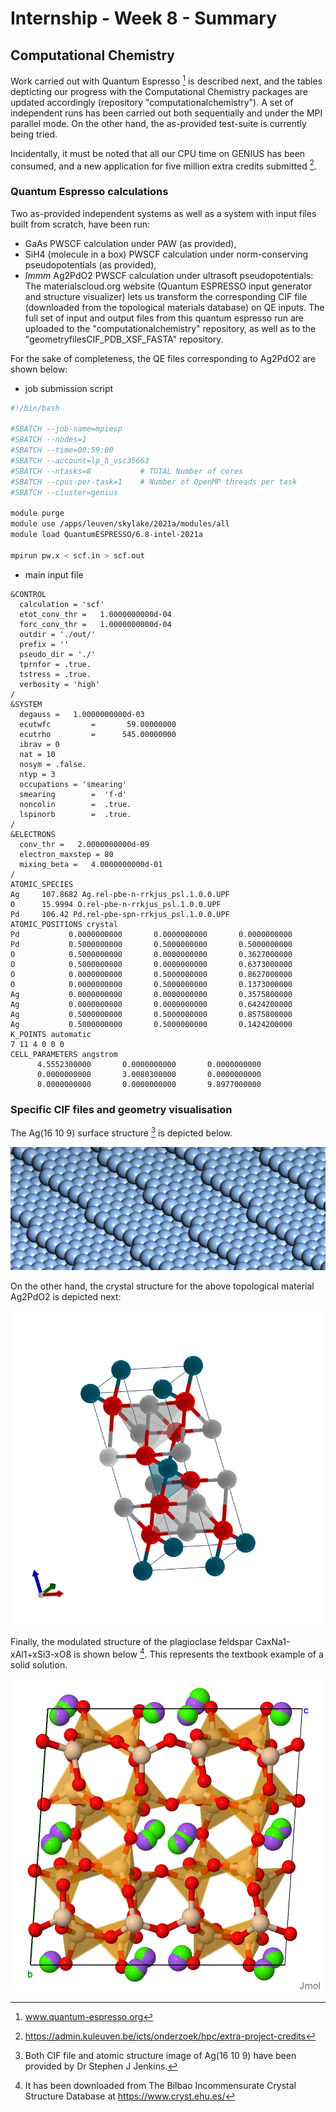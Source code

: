 # Internship - Week 8 - Summary

## Computational Chemistry

Work carried out with Quantum Espresso [^1] is described next, and the tables depticting our progress with the Computational Chemistry packages are updated accordingly (repository "computationalchemistry"). A set of independent runs has been carried out both sequentially and under the MPI parallel mode. On the other hand, the as-provided test-suite is currently being tried.

Incidentally, it must be noted that all our CPU time on GENIUS has been consumed, and a new application for five million extra credits submitted [^2].

### Quantum Espresso calculations

Two as-provided independent systems as well as a system with input files built from scratch, have been run: 

 - GaAs PWSCF calculation under PAW (as provided),
 - SiH4 (molecule in a box) PWSCF calculation under norm-conserving pseudopotentials (as provided),
 - *Immm* Ag2PdO2 PWSCF calculation under ultrasoft pseudopotentials: The materialscloud.org website (Quantum ESPRESSO input generator and structure visualizer) lets us transform the corresponding CIF file (downloaded from the topological materials database) on QE inputs. The full set of input and output files from this quantum espresso run are uploaded to the "computationalchemistry" repository, as well as to the "geometryfilesCIF_PDB_XSF_FASTA" repository.

For the sake of completeness, the QE files corresponding to Ag2PdO2 are shown below:

 - job submission script
```bash
#!/bin/bash

#SBATCH --job-name=mpiesp
#SBATCH --nodes=1
#SBATCH --time=00:59:00
#SBATCH --account=lp_h_vsc35663
#SBATCH --ntasks=8           # TOTAL Number of cores
#SBATCH --cpus-per-task=1    # Number of OpenMP threads per task
#SBATCH --cluster=genius

module purge
module use /apps/leuven/skylake/2021a/modules/all
module load QuantumESPRESSO/6.8-intel-2021a

mpirun pw.x < scf.in > scf.out
```
 - main input file
```
&CONTROL
  calculation = 'scf'
  etot_conv_thr =   1.0000000000d-04
  forc_conv_thr =   1.0000000000d-04
  outdir = './out/'
  prefix = ''
  pseudo_dir = './'
  tprnfor = .true.
  tstress = .true.
  verbosity = 'high'
/
&SYSTEM
  degauss =   1.0000000000d-03
  ecutwfc         =       59.00000000
  ecutrho         =      545.00000000
  ibrav = 0
  nat = 10
  nosym = .false.
  ntyp = 3
  occupations = 'smearing'
  smearing        =  'f-d'
  noncolin        =  .true.
  lspinorb        =  .true.
/
&ELECTRONS
  conv_thr =   2.0000000000d-09
  electron_maxstep = 80
  mixing_beta =   4.0000000000d-01
/
ATOMIC_SPECIES
Ag     107.8682 Ag.rel-pbe-n-rrkjus_psl.1.0.0.UPF
O      15.9994 O.rel-pbe-n-rrkjus_psl.1.0.0.UPF
Pd     106.42 Pd.rel-pbe-spn-rrkjus_psl.1.0.0.UPF
ATOMIC_POSITIONS crystal
Pd           0.0000000000       0.0000000000       0.0000000000 
Pd           0.5000000000       0.5000000000       0.5000000000 
O            0.5000000000       0.0000000000       0.3627000000 
O            0.5000000000       0.0000000000       0.6373000000 
O            0.0000000000       0.5000000000       0.8627000000 
O            0.0000000000       0.5000000000       0.1373000000 
Ag           0.0000000000       0.0000000000       0.3575800000 
Ag           0.0000000000       0.0000000000       0.6424200000 
Ag           0.5000000000       0.5000000000       0.8575800000 
Ag           0.5000000000       0.5000000000       0.1424200000 
K_POINTS automatic
7 11 4 0 0 0
CELL_PARAMETERS angstrom
      4.5552300000       0.0000000000       0.0000000000
      0.0000000000       3.0080300000       0.0000000000
      0.0000000000       0.0000000000       9.8977000000
```
### Specific CIF files and geometry visualisation 

The Ag(16 10 9) surface structure [^3] is depicted below.

 ![](Ag16109.png)
 
On the other hand, the crystal structure for the above topological material Ag2PdO2 is depicted next:

 ![](Ag2PdO2.png)

Finally, the modulated structure of the plagioclase feldspar CaxNa1-xAl1+xSi3-xO8 is shown below [^4]. This represents the textbook example of a solid solution.

 ![](plagioclasefeldspar.png)

[^1]: www.quantum-espresso.org
[^2]: https://admin.kuleuven.be/icts/onderzoek/hpc/extra-project-credits
[^3]: Both CIF file and atomic structure image of Ag(16 10 9) have been provided by Dr Stephen J Jenkins.
[^4]: It has been downloaded from The Bilbao Incommensurate Crystal Structure Database at https://www.cryst.ehu.es/
